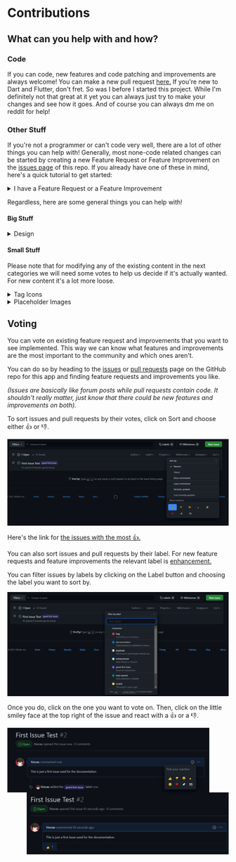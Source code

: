 # Contributions
## What can you help with and how?
### Code
If you can code, new features and code patching and improvements are always welcome!
You can make a new pull request [here.](https://github.com/hiocas/EavesDrop/pulls)
If you're new to Dart and Flutter, don't fret. So was I before I started this project. While I'm definitely not that great at it yet you can always just try to make your changes and see how it goes. And of course you can always dm me on reddit for help!

### Other Stuff
If you're not a programmer or can't code very well, there are a lot of other things you can help with!
Generally, most none-code related changes can be started by creating a new Feature Request or Feature Improvement on the [issues page](https://github.com/hiocas/EavesDrop/issues) of this repo. If you already have one of these in mind, here's a quick tutorial to get started:
<details>
  <summary>I have a Feature Request or a Feature Improvement</summary>
  
  After heading to the [issues page](https://github.com/hiocas/EavesDrop/issues) of this repo, click on New Issue and choose the relevant template.
  
  Let's say that you don't like the name of the app and you have another one in mind. This means changing an existing thing so it's a Feature Improvement.
  
  After clicking the template just follow the instructions there. Please note that for some Feature Improvements (like the one in the example above) we may need some votes to see that this is actually a wanted "improvement" and not just a personal thing.
</details>


Regardless, here are some general things you can help with!

#### Big Stuff
<details>
  <summary>Design</summary>
  
UI/UX and Graphic Design. You can always take a look at our app and see if there's something in that area that could use some work. If you found one you can create a new Feature Improvement and describe everything there.
</details>


#### Small Stuff
Please note that for modifying any of the existing content in the next categories we will need some votes to help us decide if it's actually wanted.
For new content it's a lot more loose.
<details>
<summary>Tag Icons</summary>

If you've noticed, some tags in the app display an image or some emojis instead of the default tag icons. You can add to these yourself or change existing ones! These do require some bit of coding but for most cases it can be very simple so that none-programmers can do it too.

  I'll be working on a guide to do it manually but for now, you can just create a new Feature Improvement [issue](https://github.com/hiocas/EavesDrop/issues) and provide the word or word combination for the tag and the icon for it.

**Make sure to put [TAG] in your issue's title.**
  
**If you have multiple ideas please put them all in the same issue so we won't get flooded.**
  
  **If you're using an image make sure it's from a reputable source and that there are no copyright issues with it.**
  
**These are the currently supported icons you can choose:**
- A single Emoji character
- Two Emoji characters
- A single image

>Example:
>Word - Fdom, Emoji - 😈 (this one sucks tho so make a good one :) ). 

If you think you can do these manually, you can always head to the code base. The specific code for this is in [lib/screens/submission_page/local_widgets/gwa_tag.dart](lib/screens/submission_page/local_widgets/gwa_tag.dart).
</details>

<details>
<summary>Placeholder Images</summary>
  If a post in GoneWildAudio doesn't have an image preview, we use one of our own.
  There are currently 2 packs available for the user (from which he can choose from the setting): Gradients and Abstract.
  
  You can modify the existing packs (add or change ones in it) if you think they don't look good or fit in the app, or you can create completely new packs.
  
  **When choosing images to add, please make sure that there are no copyright problems with them and that the source is reputable.**
  
  To start, go to the [issues page](https://github.com/hiocas/EavesDrop/issues) and create a new Feature Improvement if you're changing existing content or a Feature Request if you're making a new pack.
  
  For modifying content include the pictures you want to add or remove with an explanation why.
  
  For new packs include the pack name and the pictures associated with it. Try to include upwards of 10 pictures but don't go too crazy.
  
  **Make sure to include [PLACEHOLDER] in your issue's title.**
  
  You can also always just create a new pull request and add these manually (it's in [lib/utils/gwa_functions.dart](lib/utils/gwa_functions.dart)) This is a bit more complicated then the tag icons since this also has a setting that needs to be saved so expect some back and fourth between us (until I create a guide).
  
 </details>
 

## Voting
You can vote on existing feature request and improvements that you want to see implemented. This way we can know what features and improvements are the most important to the community and which ones aren't.

You can do so by heading to the [issues](https://github.com/hiocas/EavesDrop/issues) or [pull requests](https://github.com/hiocas/EavesDrop/pulls) page on the GitHub repo for this app and finding feature requests and improvements you like.

*(Issues are basically like forum posts while pull requests contain code. It shouldn't really matter, just know that there could be new features and improvements on both).*

To sort issues and pull requests by their votes, click on Sort and choose either 👍 or 👎.

<img src="screenshots/Voting3.png" width="640">

Here's the link for [the issues with the most 👍.](https://github.com/hiocas/EavesDrop/issues?q=is%3Aissue+is%3Aopen+sort%3Areactions-%2B1-desc)

You can also sort issues and pull requests by their label. For new feature requests and feature improvements the relevant label is [enhancement.](https://github.com/hiocas/EavesDrop/issues?q=is%3Aissue+is%3Aopen+sort%3Areactions-%2B1-desc+label%3Aenhancement)

You can filter issues by labels by clicking on the Label button and choosing the label you want to sort by.

<img src="screenshots/Voting4.png" width="640">

Once you do, click on the one you want to vote on. Then, click on the little smiley face at the top right of the issue and react with a 👍 or a 👎.

<img align="left" src="screenshots/Voting1.png" width="460"> <img align="right" src="screenshots/Voting2.png" width="460">
